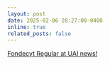 ```yaml
---
layout: post
date: 2025-02-06 20:27:00-0400
inline: true
related_posts: false
---
```


[Fondecyt Regular at UAI news!](https://www.uai.cl/noticias/ingenieria-y-ciencias/de-exoplanetas-a-mega-sequias-los-proyectos-fondecyt-2025-de-la-facultad-de-ingenieria-y-ciencias)

